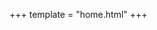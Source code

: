 +++
template = "home.html"
+++

<!--
<div class="homepage-hero">
    <h1 class="homepage-hero-title">Apollo</h1>
    <p class="homepage-hero-subtitle">A modern and minimalistic blog theme powered by Zola.</p>
</div>
-->
